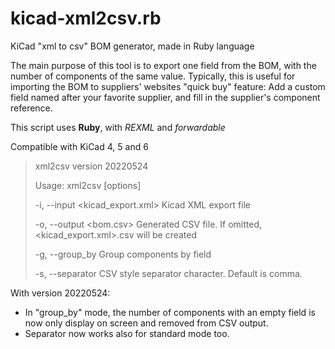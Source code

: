 # kicad-xml2csv.rb
KiCad "xml to csv" BOM generator, made in Ruby language

The main purpose of this tool is to export one field from the BOM, with the number of components of the same value.
Typically, this is useful for importing the BOM to suppliers' websites "quick buy" feature:
Add a custom field named after your favorite supplier, and fill in the supplier's component reference.

This script uses **Ruby**, with *REXML* and *forwardable*

Compatible with KiCad 4, 5 and 6


> xml2csv version 20220524
> 
> Usage: xml2csv [options]
> 
>    -i, --input <kicad_export.xml>   Kicad XML export file
> 
>    -o, --output <bom.csv>           Generated CSV file. If omitted, <kicad_export.xml>.csv will be created
> 
>    -g, --group_by <field>        Group components by field
> 
>    -s, --separator <character>      CSV style separator character. Default is comma.

With version 20220524:

* In "group_by" mode, the number of components with an empty field is now only display on screen and removed from CSV output.
* Separator now works also for standard mode too.

